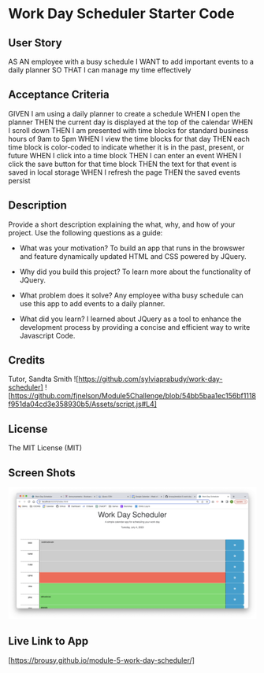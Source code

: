 # Work Day Scheduler Starter Code

## User Story

AS AN employee with a busy schedule
I WANT to add important events to a daily planner
SO THAT I can manage my time effectively

## Acceptance Criteria

GIVEN I am using a daily planner to create a schedule
WHEN I open the planner
THEN the current day is displayed at the top of the calendar
WHEN I scroll down
THEN I am presented with time blocks for standard business hours of 9am to 5pm
WHEN I view the time blocks for that day
THEN each time block is color-coded to indicate whether it is in the past, present, or future
WHEN I click into a time block
THEN I can enter an event
WHEN I click the save button for that time block
THEN the text for that event is saved in local storage
WHEN I refresh the page
THEN the saved events persist
## Description

Provide a short description explaining the what, why, and how of your project. Use the following questions as a guide:

- What was your motivation?
To build an app that runs in the browswer and feature dynamically updated HTML and CSS powered by JQuery.

- Why did you build this project? 
To learn more about the functionality of JQuery. 

- What problem does it solve?
Any employee witha busy schedule can use this app to add events to a daily planner. 

- What did you learn?
   I learned about JQuery as a tool to enhance the development process by providing a concise and efficient way to write Javascript Code. 



## Credits

Tutor, Sandta Smith
![https://github.com/sylviaprabudy/work-day-scheduler]
![https://github.com/fjnelson/Module5Challenge/blob/54bb5baa1ec156bf1118f951da04cd3e358930b5/Assets/script.js#L4]


## License

The MIT License (MIT)


## Screen Shots
<!-- add screen shots to image folder -->
![screenshot](./Assets/Screenshot%202023-07-04%20at%2012.20.43%20PM.png)
## Live Link to App

[https://brousy.github.io/module-5-work-day-scheduler/]
